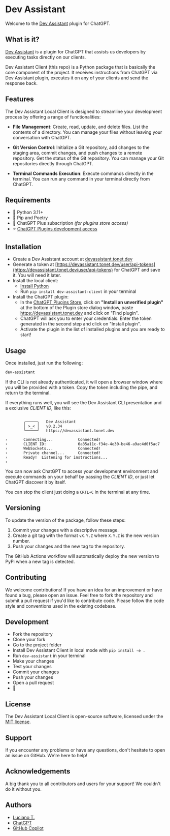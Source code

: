 # Dev Assistant

Welcome to the [Dev Assistant](https://devassistant.tonet.dev) plugin for ChatGPT.

## What is it?

[Dev Assistant](https://devassistant.tonet.dev) is a plugin for ChatGPT that assists us developers by executing tasks directly on our clients.

Dev Assistant Client (this repo) is a Python package that is basically the core component of the project. It receives instructions from ChatGPT via Dev Assistant plugin, executes it on any of your clients and send the response back.

## Features

The Dev Assistant Local Client is designed to streamline your development process by offering a range of functionalities:

- **File Management**: Create, read, update, and delete files. List the contents of a directory. You can manage your files without leaving your conversation with ChatGPT.

- **Git Version Control**: Initialize a Git repository, add changes to the staging area, commit changes, and push changes to a remote repository. Get the status of the Git repository. You can manage your Git repositories directly through ChatGPT.

- **Terminal Commands Execution**: Execute commands directly in the terminal. You can run any command in your terminal directly from ChatGPT.

## Requirements

- 📓 Python 3.11+
- 📓 Pip and Poetry
- 💸 ChatGPT Plus subscription _(for plugins store access)_
- ⭐ [ChatGPT Plugins development access](https://openai.com/waitlist/plugins)

## Installation

- Create a Dev Assistant account at [devassistant.tonet.dev](https://devassistant.tonet.dev)
- Generate a token at [https://devassistant.tonet.dev/user/api-tokens](https://devassistant.tonet.dev/user/api-tokens) for ChatGPT and save it. You will need it later.
- Install the local client:
  - [Install Python](https://www.python.org/downloads/)
  - Run `pip install dev-assistant-client` in your terminal
- Install the ChatGPT plugin:
  - In the [ChatGPT Plugins Store](https://chat.openai.com/plugins), click on **"Install an unverified plugin"** at the bottom of the Plugin store dialog window, paste <https://devassistant.tonet.dev> and click on "Find plugin".
  - ChatGPT will ask you to enter your credentials. Enter the token generated in the second step and click on "Install plugin".
  - Activate the plugin in the list of installed plugins and you are ready to start!

## Usage

Once installed, just run the following:

```bash
dev-assistant
```

If the CLI is not already authenticated, it will open a browser window where you will be provided with a token. Copy the token including the pipe, and return to the terminal.

If everything runs well, you will see the Dev Assistant CLI presentation and a exclusive _CLIENT ID_, like this:

```

        ╭─────╮   Dev Assistant
        │ >_< │   v0.2.34
        ╰─────╯   https://devassistant.tonet.dev

›       Connecting...           Connected!
›       CLIENT ID:              6a35a11c-f34e-4e30-be46-a9ac4d0f5ac7
›       WebSockets...           Connected!
›       Private channel...      Connected!
›       Ready!  Listening for instructions...
›       

```

You can now ask ChatGPT to access your development environment and execute commands on your behalf by passing the _CLIENT ID_, or just let ChatGPT discover it by itself.

You can stop the client just doing a `CRTL+C` in the terminal at any time.

## Versioning

To update the version of the package, follow these steps:

1. Commit your changes with a descriptive message.
2. Create a git tag with the format `vX.Y.Z` where `X.Y.Z` is the new version number.
3. Push your changes and the new tag to the repository.

The GitHub Actions workflow will automatically deploy the new version to PyPi when a new tag is detected.

## Contributing

We welcome contributions! If you have an idea for an improvement or have found a bug, please open an issue. Feel free to fork the repository and submit a pull request if you'd like to contribute code. Please follow the code style and conventions used in the existing codebase.

## Development

- Fork the repository
- Clone your fork
- Go to the project folder
- Install Dev Assistant Client in local mode with `pip install -e .`
- Run `dev-assistant` in your terminal
- Make your changes
- Test your changes
- Commit your changes
- Push your changes
- Open a pull request
- 🎉

## License

The Dev Assistant Local Client is open-source software, licensed under the [MIT license](LICENSE).

## Support

If you encounter any problems or have any questions, don't hesitate to open an issue on GitHub. We're here to help!

## Acknowledgements

A big thank you to all contributors and users for your support! We couldn't do it without you.

## Authors

- [Luciano T.](https://github.com/lucianotonet)
- [ChatGPT](https://chat.openai.com/)
- [GitHub Copilot](https://copilot.github.com/)